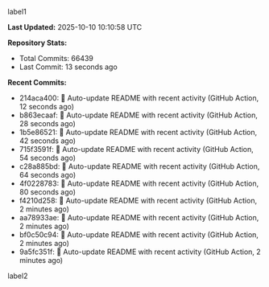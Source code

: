 
label1 
<!-- ACTIVITY_START -->
**Last Updated:** 2025-10-10 10:10:58 UTC

**Repository Stats:**
- Total Commits: 66439
- Last Commit: 13 seconds ago

**Recent Commits:**
- 214aca400: 🤖 Auto-update README with recent activity (GitHub Action, 12 seconds ago)
- b863ecaaf: 🤖 Auto-update README with recent activity (GitHub Action, 28 seconds ago)
- 1b5e86521: 🤖 Auto-update README with recent activity (GitHub Action, 42 seconds ago)
- 715f3591f: 🤖 Auto-update README with recent activity (GitHub Action, 54 seconds ago)
- c28a885bd: 🤖 Auto-update README with recent activity (GitHub Action, 64 seconds ago)
- 4f0228783: 🤖 Auto-update README with recent activity (GitHub Action, 80 seconds ago)
- f4210d258: 🤖 Auto-update README with recent activity (GitHub Action, 2 minutes ago)
- aa78933ae: 🤖 Auto-update README with recent activity (GitHub Action, 2 minutes ago)
- bf0c50c94: 🤖 Auto-update README with recent activity (GitHub Action, 2 minutes ago)
- 9a5fc351f: 🤖 Auto-update README with recent activity (GitHub Action, 2 minutes ago)
<!-- ACTIVITY_END -->

label2
